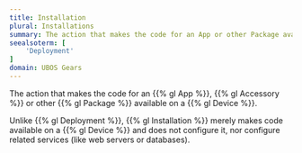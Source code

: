 ```yaml
---
title: Installation
plural: Installations
summary: The action that makes the code for an App or other Package available on a Device.
seealsoterm: [
    'Deployment'
]
domain: UBOS Gears
---
```


The action that makes the code for an {{% gl App %}}, {{% gl Accessory %}}
or other {{% gl Package %}} available on a {{% gl Device %}}.

Unlike {{% gl Deployment %}}, {{% gl Installation %}} merely makes code
available on a {{% gl Device %}} and does not configure it, nor configure related
services (like web servers or databases).
